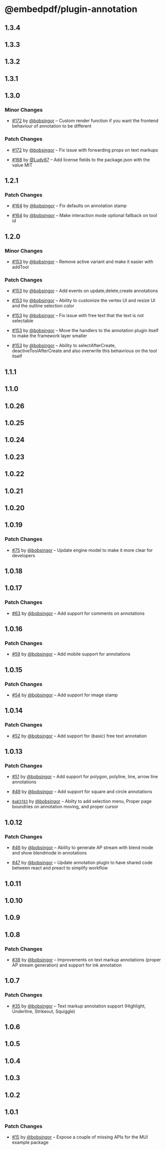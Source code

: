 # @embedpdf/plugin-annotation

## 1.3.4

## 1.3.3

## 1.3.2

## 1.3.1

## 1.3.0

### Minor Changes

- [#172](https://github.com/embedpdf/embed-pdf-viewer/pull/172) by [@bobsingor](https://github.com/bobsingor) – Custom render function if you want the frontend behaviour of annotation to be different

### Patch Changes

- [#172](https://github.com/embedpdf/embed-pdf-viewer/pull/172) by [@bobsingor](https://github.com/bobsingor) – Fix issue with forwarding props on text markups

- [#168](https://github.com/embedpdf/embed-pdf-viewer/pull/168) by [@Ludy87](https://github.com/Ludy87) – Add license fields to the package.json with the value MIT

## 1.2.1

### Patch Changes

- [#164](https://github.com/embedpdf/embed-pdf-viewer/pull/164) by [@bobsingor](https://github.com/bobsingor) – Fix defaults on annotation stamp

- [#164](https://github.com/embedpdf/embed-pdf-viewer/pull/164) by [@bobsingor](https://github.com/bobsingor) – Make interaction mode optional fallback on tool id

## 1.2.0

### Minor Changes

- [#153](https://github.com/embedpdf/embed-pdf-viewer/pull/153) by [@bobsingor](https://github.com/bobsingor) – Remove active variant and make it easier with addTool

### Patch Changes

- [#153](https://github.com/embedpdf/embed-pdf-viewer/pull/153) by [@bobsingor](https://github.com/bobsingor) – Add events on update,delete,create annotations

- [#153](https://github.com/embedpdf/embed-pdf-viewer/pull/153) by [@bobsingor](https://github.com/bobsingor) – Ability to customize the vertex UI and resize UI and the outline selection color

- [#153](https://github.com/embedpdf/embed-pdf-viewer/pull/153) by [@bobsingor](https://github.com/bobsingor) – Fix issue with free text that the text is not selectable

- [#153](https://github.com/embedpdf/embed-pdf-viewer/pull/153) by [@bobsingor](https://github.com/bobsingor) – Move the handlers to the annotation plugin itself to make the framework layer smaller

- [#153](https://github.com/embedpdf/embed-pdf-viewer/pull/153) by [@bobsingor](https://github.com/bobsingor) – Ability to selectAfterCreate, deactiveToolAfterCreate and also overwrite this behavrious on the tool itself

## 1.1.1

## 1.1.0

## 1.0.26

## 1.0.25

## 1.0.24

## 1.0.23

## 1.0.22

## 1.0.21

## 1.0.20

## 1.0.19

### Patch Changes

- [#75](https://github.com/embedpdf/embed-pdf-viewer/pull/75) by [@bobsingor](https://github.com/bobsingor) – Update engine model to make it more clear for developers

## 1.0.18

## 1.0.17

### Patch Changes

- [#63](https://github.com/embedpdf/embed-pdf-viewer/pull/63) by [@bobsingor](https://github.com/bobsingor) – Add support for comments on annotations

## 1.0.16

### Patch Changes

- [#59](https://github.com/embedpdf/embed-pdf-viewer/pull/59) by [@bobsingor](https://github.com/bobsingor) – Add mobile support for annotations

## 1.0.15

### Patch Changes

- [#54](https://github.com/embedpdf/embed-pdf-viewer/pull/54) by [@bobsingor](https://github.com/bobsingor) – Add support for image stamp

## 1.0.14

### Patch Changes

- [#52](https://github.com/embedpdf/embed-pdf-viewer/pull/52) by [@bobsingor](https://github.com/bobsingor) – Add support for (basic) free text annotation

## 1.0.13

### Patch Changes

- [#51](https://github.com/embedpdf/embed-pdf-viewer/pull/51) by [@bobsingor](https://github.com/bobsingor) – Add support for polygon, polyline, line, arrow line annotations

- [#49](https://github.com/embedpdf/embed-pdf-viewer/pull/49) by [@bobsingor](https://github.com/bobsingor) – Add support for square and circle annotations

- [`0a83f83`](https://github.com/embedpdf/embed-pdf-viewer/commit/0a83f838728b5d2d5c8d44c91b95f99a08248d30) by [@bobsingor](https://github.com/bobsingor) – Abilty to add selection menu, Proper page boundries on annotation moving, and proper cursor

## 1.0.12

### Patch Changes

- [#46](https://github.com/embedpdf/embed-pdf-viewer/pull/46) by [@bobsingor](https://github.com/bobsingor) – Ability to generate AP stream with blend mode and show blendmode in annotations

- [#47](https://github.com/embedpdf/embed-pdf-viewer/pull/47) by [@bobsingor](https://github.com/bobsingor) – Update annotation plugin to have shared code between react and preact to simplify workflow

## 1.0.11

## 1.0.10

## 1.0.9

## 1.0.8

### Patch Changes

- [#38](https://github.com/embedpdf/embed-pdf-viewer/pull/38) by [@bobsingor](https://github.com/bobsingor) – Improvements on text markup annotations (proper AP stream generation) and support for ink annotation

## 1.0.7

### Patch Changes

- [#35](https://github.com/embedpdf/embed-pdf-viewer/pull/35) by [@bobsingor](https://github.com/bobsingor) – Text markup annotation support (Highlight, Underline, Strikeout, Squiggle)

## 1.0.6

## 1.0.5

## 1.0.4

## 1.0.3

## 1.0.2

## 1.0.1

### Patch Changes

- [#15](https://github.com/embedpdf/embed-pdf-viewer/pull/15) by [@bobsingor](https://github.com/bobsingor) – Expose a couple of missing APIs for the MUI example package
